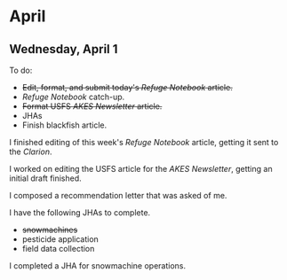 
# April

## Wednesday, April 1

To do:

* ~~Edit, format, and submit today's *Refuge Notebook* article.~~
* *Refuge Notebook* catch-up.
* ~~Format USFS *AKES Newsletter* article.~~
* JHAs
* Finish blackfish article.

I finished editing of this week's *Refuge Notebook* article, getting it sent to the *Clarion*.

I worked on editing the USFS article for the *AKES Newsletter*, getting an initial draft finished.

I composed a recommendation letter that was asked of me.

I have the following JHAs to complete.

* ~~snowmachines~~
* pesticide application
* field data collection

I completed a JHA for snowmachine operations.